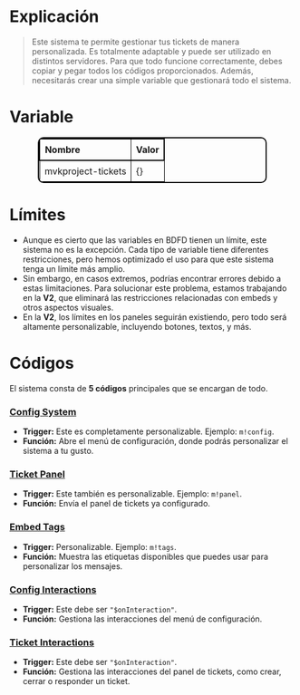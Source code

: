 # Explicación
> Este sistema te permite gestionar tus tickets de manera personalizada. Es totalmente adaptable y puede ser utilizado en distintos servidores. Para que todo funcione correctamente, debes copiar y pegar todos los códigos proporcionados. Además, necesitarás crear una simple variable que gestionará todo el sistema.

# Variable
<div align="center">
  <table style="border: 2px solid black; border-collapse: collapse; width: 80%; text-align: left; border-radius: 10px; overflow: hidden;">
    <thead>
      <tr style="border: 2px solid black;">
        <th style="border: 1px solid black; padding: 8px;">Nombre</th>
        <th style="border: 1px solid black; padding: 8px;">Valor</th>
      </tr>
    </thead>
    <tbody>
      <tr>
        <td style="border: 1px solid black; padding: 8px;">mvkproject-tickets</td>
        <td style="border: 1px solid black; padding: 8px;">{}</td>
      </tr>
    </tbody>
  </table>
</div>

# Límites
- Aunque es cierto que las variables en BDFD tienen un límite, este sistema no es la excepción. Cada tipo de variable tiene diferentes restricciones, pero hemos optimizado el uso para que este sistema tenga un límite más amplio. 
- Sin embargo, en casos extremos, podrías encontrar errores debido a estas limitaciones. Para solucionar este problema, estamos trabajando en la **V2**, que eliminará las restricciones relacionadas con embeds y otros aspectos visuales. 
- En la **V2**, los límites en los paneles seguirán existiendo, pero todo será altamente personalizable, incluyendo botones, textos, y más.

# Códigos
El sistema consta de **5 códigos** principales que se encargan de todo.

### [Config System]()
- **Trigger:** Este es completamente personalizable. Ejemplo: `m!config`.
- **Función:** Abre el menú de configuración, donde podrás personalizar el sistema a tu gusto.

### [Ticket Panel]()
- **Trigger:** Este también es personalizable. Ejemplo: `m!panel`.
- **Función:** Envía el panel de tickets ya configurado.

### [Embed Tags]()
- **Trigger:** Personalizable. Ejemplo: `m!tags`.
- **Función:** Muestra las etiquetas disponibles que puedes usar para personalizar los mensajes.

### [Config Interactions]()
- **Trigger:** Este debe ser `"$onInteraction"`.
- **Función:** Gestiona las interacciones del menú de configuración.

### [Ticket Interactions]()
- **Trigger:** Este debe ser `"$onInteraction"`.
- **Función:** Gestiona las interacciones del panel de tickets, como crear, cerrar o responder un ticket.

